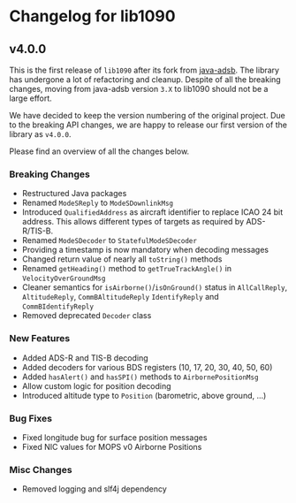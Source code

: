# Changelog for lib1090

## v4.0.0

This is the first release of `lib1090` after its fork from [java-adsb](https://github.com/openskynetwork/java-adsb).
The library has undergone a lot of refactoring and cleanup. Despite of all the breaking changes, moving from java-adsb
version `3.X` to lib1090 should not be a large effort.

We have decided to keep the version numbering of the original project. Due to the breaking API changes, we are happy
to release our first version of the library as `v4.0.0`.

Please find an overview of all the changes below.

### Breaking Changes
- Restructured Java packages
- Renamed `ModeSReply` to `ModeSDownlinkMsg`
- Introduced `QualifiedAddress` as aircraft identifier to replace ICAO 24 bit address.
  This allows different types of targets as required by ADS-R/TIS-B.
- Renamed `ModeSDecoder` to `StatefulModeSDecoder`
- Providing a timestamp is now mandatory when decoding messages
- Changed return value of nearly all `toString()` methods
- Renamed `getHeading()` method to `getTrueTrackAngle()` in `VelocityOverGroundMsg`
- Cleaner semantics for `isAirborne()`/`isOnGround()` status in `AllCallReply`, `AltitudeReply`, `CommBAltitudeReply`
  `IdentifyReply` and `CommBIdentifyReply`
- Removed deprecated `Decoder` class

### New Features
- Added ADS-R and TIS-B decoding
- Added decoders for various BDS registers (10, 17, 20, 30, 40, 50, 60)
- Added `hasAlert()` and `hasSPI()` methods to `AirbornePositionMsg`
- Allow custom logic for position decoding
- Introduced altitude type to `Position` (barometric, above ground, ...)

### Bug Fixes
- Fixed longitude bug for surface position messages
- Fixed NIC values for MOPS v0 Airborne Positions

### Misc Changes
- Removed logging and slf4j dependency

